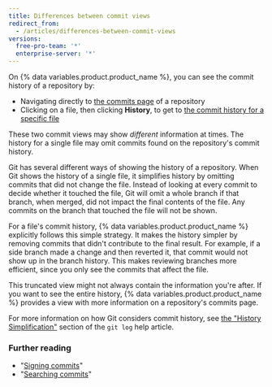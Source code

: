 ```yaml
---
title: Differences between commit views
redirect_from:
  - /articles/differences-between-commit-views
versions:
  free-pro-team: '*'
  enterprise-server: '*'
---
```

On {% data variables.product.product_name %}, you can see the commit history of a repository by:

- Navigating directly to [the commits page](https://github.com/mozilla/rust/commits/master) of a repository
- Clicking on a file, then clicking **History**, to get to [the commit history for a specific file](https://github.com/mozilla/rust/commits/master/README.md)

These two commit views may show _different_ information at times. The history for a single file may omit commits found on the repository's commit history.

Git has several different ways of showing the history of a repository. When Git shows the history of a single file, it simplifies history by omitting
commits that did not change the file. Instead of looking at every commit to
decide whether it touched the file, Git will omit a whole branch if that branch,
when merged, did not impact the final contents of the file. Any commits on the
branch that touched the file will not be shown.

For a file's commit history, {% data variables.product.product_name %} explicitly follows this simple strategy. It makes the history simpler by removing commits that didn't contribute to the final result. For example, if a side branch made a change and then reverted it, that commit would not show up in the branch history. This makes reviewing branches more efficient, since you only see the commits that affect the file. 

This truncated view might not always contain the information you're
after. If you want to see the entire history, {% data variables.product.product_name %} provides a view with more
information on a repository's commits page.

For more information on how Git considers commit history, see [the "History Simplification"](https://git-scm.com/docs/git-log#_history_simplification) section of the `git log` help article.

### Further reading

- "[Signing commits](/articles/signing-commits)"
- "[Searching commits](/articles/searching-commits)"
